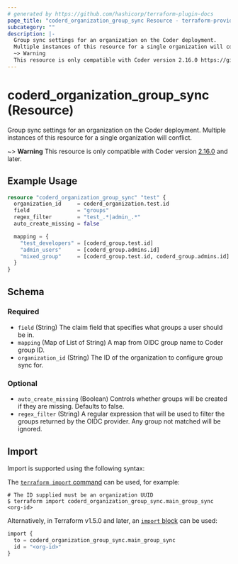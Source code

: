 ```yaml
---
# generated by https://github.com/hashicorp/terraform-plugin-docs
page_title: "coderd_organization_group_sync Resource - terraform-provider-coderd"
subcategory: ""
description: |-
  Group sync settings for an organization on the Coder deployment.
  Multiple instances of this resource for a single organization will conflict.
  ~> Warning
  This resource is only compatible with Coder version 2.16.0 https://github.com/coder/coder/releases/tag/v2.16.0 and later.
---
```


# coderd_organization_group_sync (Resource)

Group sync settings for an organization on the Coder deployment. 
Multiple instances of this resource for a single organization will conflict.

~> **Warning**
This resource is only compatible with Coder version [2.16.0](https://github.com/coder/coder/releases/tag/v2.16.0) and later.

## Example Usage

```terraform
resource "coderd_organization_group_sync" "test" {
  organization_id     = coderd_organization.test.id
  field               = "groups"
  regex_filter        = "test_.*|admin_.*"
  auto_create_missing = false

  mapping = {
    "test_developers" = [coderd_group.test.id]
    "admin_users"     = [coderd_group.admins.id]
    "mixed_group"     = [coderd_group.test.id, coderd_group.admins.id]
  }
}
```

<!-- schema generated by tfplugindocs -->
## Schema

### Required

- `field` (String) The claim field that specifies what groups a user should be in.
- `mapping` (Map of List of String) A map from OIDC group name to Coder group ID.
- `organization_id` (String) The ID of the organization to configure group sync for.

### Optional

- `auto_create_missing` (Boolean) Controls whether groups will be created if they are missing. Defaults to false.
- `regex_filter` (String) A regular expression that will be used to filter the groups returned by the OIDC provider. Any group not matched will be ignored.

## Import

Import is supported using the following syntax:

The [`terraform import` command](https://developer.hashicorp.com/terraform/cli/commands/import) can be used, for example:

```shell
# The ID supplied must be an organization UUID
$ terraform import coderd_organization_group_sync.main_group_sync <org-id>
```
Alternatively, in Terraform v1.5.0 and later, an [`import` block](https://developer.hashicorp.com/terraform/language/import) can be used:

```terraform
import {
  to = coderd_organization_group_sync.main_group_sync
  id = "<org-id>"
}
```
